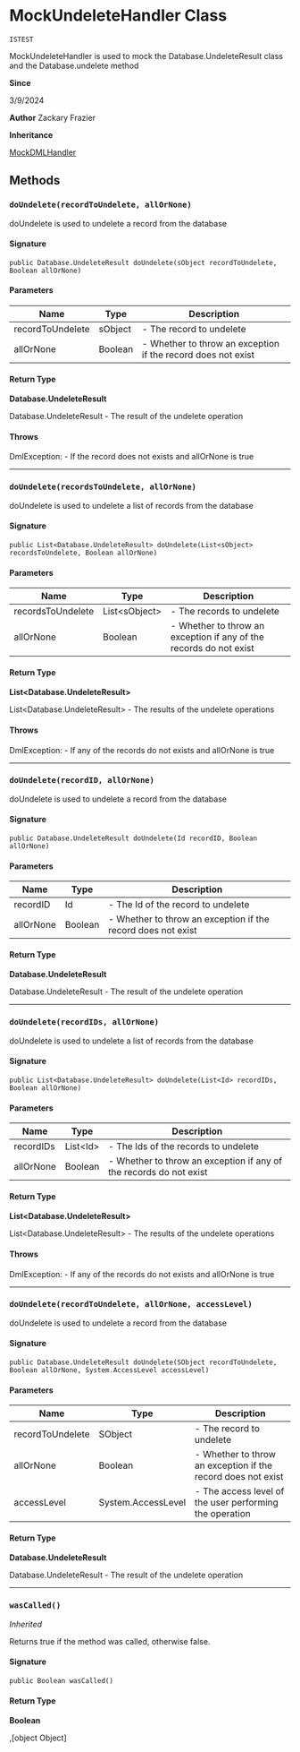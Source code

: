 # MockUndeleteHandler Class

`ISTEST`

MockUndeleteHandler is used to mock the Database.UndeleteResult class and the Database.undelete method

**Since** 

3/9/2024

**Author** Zackary Frazier

**Inheritance**

[MockDMLHandler](MockDMLHandler.md)

## Methods
### `doUndelete(recordToUndelete, allOrNone)`

doUndelete is used to undelete a record from the database

#### Signature
```apex
public Database.UndeleteResult doUndelete(sObject recordToUndelete, Boolean allOrNone)
```

#### Parameters
| Name | Type | Description |
|------|------|-------------|
| recordToUndelete | sObject | - The record to undelete |
| allOrNone | Boolean | - Whether to throw an exception if the record does not exist |

#### Return Type
**Database.UndeleteResult**

Database.UndeleteResult - The result of the undelete operation

#### Throws
DmlException: - If the record does not exists and allOrNone is true

---

### `doUndelete(recordsToUndelete, allOrNone)`

doUndelete is used to undelete a list of records from the database

#### Signature
```apex
public List<Database.UndeleteResult> doUndelete(List<sObject> recordsToUndelete, Boolean allOrNone)
```

#### Parameters
| Name | Type | Description |
|------|------|-------------|
| recordsToUndelete | List&lt;sObject&gt; | - The records to undelete |
| allOrNone | Boolean | - Whether to throw an exception if any of the records do not exist |

#### Return Type
**List&lt;Database.UndeleteResult&gt;**

List&lt;Database.UndeleteResult&gt; - The results of the undelete operations

#### Throws
DmlException: - If any of the records do not exists and allOrNone is true

---

### `doUndelete(recordID, allOrNone)`

doUndelete is used to undelete a record from the database

#### Signature
```apex
public Database.UndeleteResult doUndelete(Id recordID, Boolean allOrNone)
```

#### Parameters
| Name | Type | Description |
|------|------|-------------|
| recordID | Id | - The Id of the record to undelete |
| allOrNone | Boolean | - Whether to throw an exception if the record does not exist |

#### Return Type
**Database.UndeleteResult**

Database.UndeleteResult - The result of the undelete operation

---

### `doUndelete(recordIDs, allOrNone)`

doUndelete is used to undelete a list of records from the database

#### Signature
```apex
public List<Database.UndeleteResult> doUndelete(List<Id> recordIDs, Boolean allOrNone)
```

#### Parameters
| Name | Type | Description |
|------|------|-------------|
| recordIDs | List&lt;Id&gt; | - The Ids of the records to undelete |
| allOrNone | Boolean | - Whether to throw an exception if any of the records do not exist |

#### Return Type
**List&lt;Database.UndeleteResult&gt;**

List&lt;Database.UndeleteResult&gt; - The results of the undelete operations

#### Throws
DmlException: - If any of the records do not exists and allOrNone is true

---

### `doUndelete(recordToUndelete, allOrNone, accessLevel)`

doUndelete is used to undelete a record from the database

#### Signature
```apex
public Database.UndeleteResult doUndelete(SObject recordToUndelete, Boolean allOrNone, System.AccessLevel accessLevel)
```

#### Parameters
| Name | Type | Description |
|------|------|-------------|
| recordToUndelete | SObject | - The record to undelete |
| allOrNone | Boolean | - Whether to throw an exception if the record does not exist |
| accessLevel | System.AccessLevel | - The access level of the user performing the operation |

#### Return Type
**Database.UndeleteResult**

Database.UndeleteResult - The result of the undelete operation

---

### `wasCalled()`

*Inherited*

Returns true if the method was called, otherwise false.

#### Signature
```apex
public Boolean wasCalled()
```

#### Return Type
**Boolean**

,[object Object]